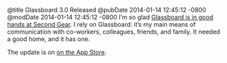 @title Glassboard 3.0 Released
@pubDate 2014-01-14 12:45:12 -0800
@modDate 2014-01-14 12:45:12 -0800
I’m so glad [Glassboard is in good hands at Second Gear](http://www.secondgearsoftware.com/blog/glassboard-3-0/). I rely on Glassboard: it’s my main means of communication with co-workers, colleagues, friends, and family. It needed a good home, and it has one.

The update is on [on the App Store](http://www.secondgearsoftware.com/blog/glassboard-3-0/).
